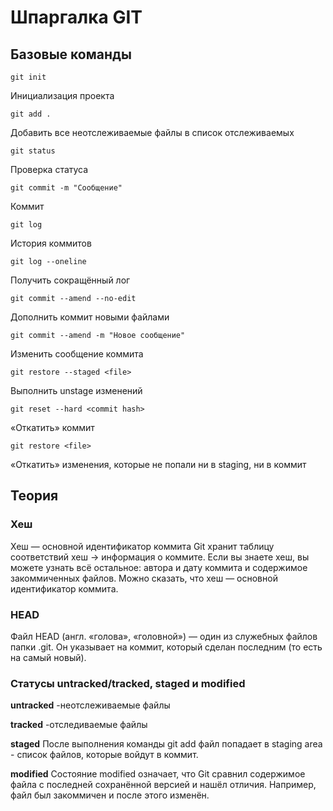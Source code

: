# Шпаргалка GIT

## Базовые команды

```
git init
```
Инициализация проекта

```
git add . 
```
Добавить все неотслеживаемые файлы в список отслеживаемых

```
git status
```
Проверка статуса

```
git commit -m "Сообщение"
```
Коммит

```
git log 
```
История коммитов

```
git log --oneline
```
Получить сокращённый лог

```
git commit --amend --no-edit
```
Дополнить коммит новыми файлами

```
git commit --amend -m "Новое сообщение"
```
Изменить сообщение коммита

```
git restore --staged <file>
```
Выполнить unstage изменений 

```
git reset --hard <commit hash>
```
«Откатить» коммит 

```
git restore <file>
```
«Откатить» изменения, которые не попали ни в staging, ни в коммит

## Теория

### Хеш
Хеш — основной идентификатор коммита
Git хранит таблицу соответствий хеш → информация о коммите. Если вы знаете хеш, вы можете узнать всё остальное: автора и дату коммита и содержимое закоммиченных файлов. Можно сказать, что хеш — основной идентификатор коммита.

### HEAD
Файл HEAD (англ. «голова», «головной») — один из служебных файлов папки .git. Он указывает на коммит, который сделан последним (то есть на самый новый).

### Статусы untracked/tracked, staged и modified

**untracked**
-неотслеживаемые файлы

**tracked** 
-отследиваемые файлы

**staged** 
После выполнения команды git add файл попадает в staging area - список файлов, которые войдут в коммит. 

**modified**
Состояние modified означает, что Git сравнил содержимое файла с последней сохранённой версией и нашёл отличия. Например, файл был закоммичен и после этого изменён.




